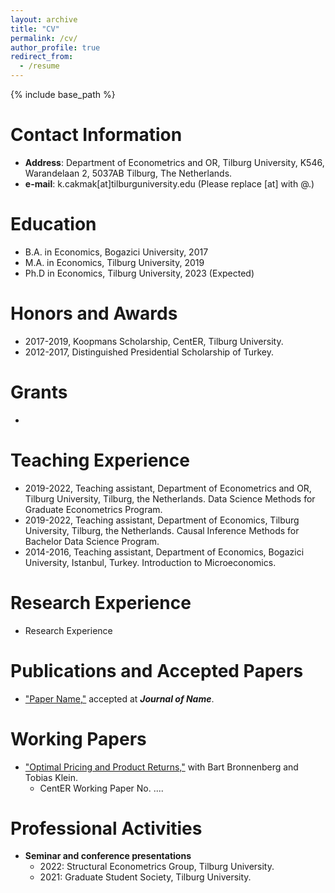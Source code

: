 ```yaml
---
layout: archive
title: "CV"
permalink: /cv/
author_profile: true
redirect_from:
  - /resume
---
```


{% include base_path %}

Contact Information
======
* **Address**: Department of Econometrics and OR, Tilburg University, K546, Warandelaan 2, 5037AB Tilburg, The Netherlands.
* **e-mail**: k.cakmak[at]tilburguniversity.edu    (Please replace [at] with @.)

Education
======
* B.A. in Economics, Bogazici University, 2017
* M.A. in Economics, Tilburg University, 2019
* Ph.D in Economics, Tilburg University, 2023 (Expected)

Honors and Awards
======
* 2017-2019, Koopmans Scholarship, CentER, Tilburg University.
* 2012-2017, Distinguished Presidential Scholarship of Turkey. 

Grants
======
* 

Teaching Experience
======
* 2019-2022, Teaching assistant, Department of Econometrics and OR, Tilburg University, Tilburg, the Netherlands. Data Science Methods for Graduate Econometrics Program.
* 2019-2022, Teaching assistant, Department of Economics, Tilburg University, Tilburg, the Netherlands. Causal Inference Methods for Bachelor Data Science Program.
* 2014-2016, Teaching assistant, Department of Economics, Bogazici University, Istanbul, Turkey. Introduction to Microeconomics.

Research Experience
======
* Research Experience

Publications and Accepted Papers
======
* ["Paper Name,"](/files/Waki_RINCE.pdf) accepted at ***Journal of Name***. 

Working Papers
======

* ["Optimal Pricing and Product Returns,"](/files/Fukushima_Waki.pdf) with Bart Bronnenberg and Tobias Klein.
  * CentER Working Paper No. ....    
 

Professional Activities
======
* **Seminar and conference presentations**
  * 2022: Structural Econometrics Group, Tilburg University.
  * 2021: Graduate Student Society, Tilburg University.
